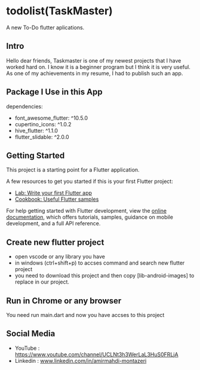 # todolist(TaskMaster)

A new To-Do flutter aplications.

## Intro 
Hello dear friends, Taskmaster is one of my newest projects that I have worked hard on. I know it is a beginner program but I think it is very useful. As one of my achievements in my resume, I had to publish such an app.

## Package I Use in this App 
dependencies:

-  font_awesome_flutter: ^10.5.0
- cupertino_icons: ^1.0.2
-  hive_flutter: ^1.1.0
-  flutter_slidable: ^2.0.0

## Getting Started

This project is a starting point for a Flutter application.

A few resources to get you started if this is your first Flutter project:

- [Lab: Write your first Flutter app](https://docs.flutter.dev/get-started/codelab)
- [Cookbook: Useful Flutter samples](https://docs.flutter.dev/cookbook)

For help getting started with Flutter development, view the
[online documentation](https://docs.flutter.dev/), which offers tutorials,
samples, guidance on mobile development, and a full API reference.

## Create new flutter project
- open vscode or any library you have 
- in windows (ctrl+shift+p) to accses command and search new flutter project
- you need to download this project and then copy [lib-android-images] to replace in our project.
 
## Run in Chrome or any browser 
You need run main.dart and now you have accses to this project

## Social Media 
- YouTube : https://www.youtube.com/channel/UCLNt3h3WerLaL3HuS0FRLjA
- Linkedin : www.linkedin.com/in/amirmahdi-montazeri

